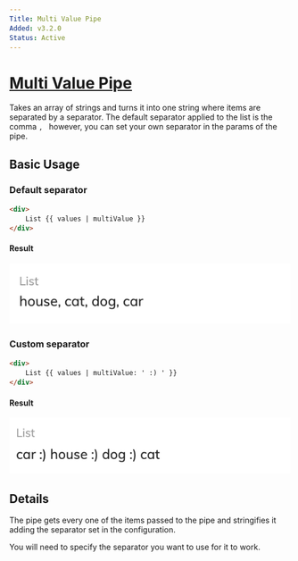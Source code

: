 ```yaml
---
Title: Multi Value Pipe
Added: v3.2.0
Status: Active
---
```


# [Multi Value Pipe](lib/core/src/lib/pipes/multi-value.pipe.ts "Defined in multi-value.pipe.ts")

Takes an array of strings and turns it into one string where items are separated by a separator. The default separator applied to the list is the comma ```, ```  however, you can set your own separator in the params of the pipe. 

## Basic Usage

<!-- {% raw %} -->

### Default separator

```HTML
<div>
    List {{ values | multiValue }}
</div>
```

#### Result

![multi-value-pipe](../../docassets/images/multi-value-default.pipe.png)

### Custom separator

```HTML
<div>
    List {{ values | multiValue: ' :) ' }}
</div>
```

<!-- {% endraw %} -->

#### Result

![multi-value-pipe](../../docassets/images/multi-value.pipe.png)

## Details

The pipe gets every one of the items passed to the pipe and stringifies it adding the separator set in the configuration.

You will need to specify the separator you want to use for it to work.

